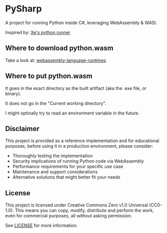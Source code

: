 # PySharp

A project for running Python inside C#, leveraging WebAssembly & WASI.

Inspired by: [Xe's python runner](https://github.com/Xe/x/tree/master/llm/codeinterpreter/python)

## Where to download python.wasm

Take a look at:
[webassembly-language-runtimes](https://github.com/webassemblylabs/webassembly-language-runtimes/tree/main)

## Where to put python.wasm

It goes in the exact directory as the built artifact (aka the .exe file, or binary).

It does not go in the "Current working directory".

I might optinally try to read an environment variable in the future.

## Disclaimer

This project is provided as a reference implementation and for educational purposes, before using it in a production environment, please consider:

- Thoroughly testing the implementation
- Security implications of running Python code via WebAssembly
- Performance requirements for your specific use case
- Maintenance and support considerations
- Alternative solutions that might better fit your needs
## License

This project is licensed under Creative Commons Zero v1.0 Universal (CC0-1.0). This means you can copy, modify, distribute and perform the work, even for commercial purposes, all without asking permission.

See [LICENSE](./LICENSE) for more information.
